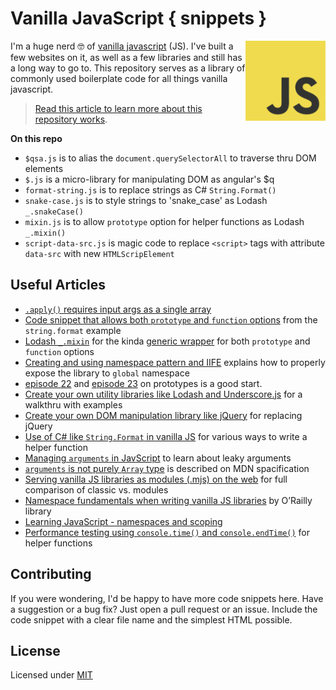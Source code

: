 # Vanilla JavaScript { snippets }

[<img align="right" alt="JavaScript" width="128rem" src="https://raw.githubusercontent.com/github/explore/80688e429a7d4ef2fca1e82350fe8e3517d3494d/topics/javascript/javascript.png"  />][all-things-js]

I'm a huge nerd :nerd_face: of [vanilla javascript][all-things-js] (JS). I've built a few websites on it, as well as a few libraries and still has a long way to go to. This repository serves as a library of commonly used boilerplate code for all things vanilla javascript.

> [Read this article to learn more about this repository works](https://kosalanuwan.github.io/bliki/coding/vanilla-js-snippets/).

**On this repo**

- `$qsa.js` is to alias the `document.querySelectorAll` to traverse thru DOM elements
- `$.js` is a micro-library for manipulating DOM as angular's $q
- `format-string.js` is to replace strings as C# `String.Format()`
- `snake-case.js` is to style strings to 'snake_case' as Lodash `_.snakeCase()`
- `mixin.js` is to allow `prototype` option for helper functions as Lodash `_.mixin()`
- `script-data-src.js` is magic code to replace `<script>` tags with attribute `data-src` with new `HTMLScripElement`

## Useful Articles

- [`.apply()` requires input args as a single array](https://developer.mozilla.org/en-US/docs/Web/JavaScript/Reference/Global_Objects/Function/apply#Description)
- [Code snippet that allows both `prototype` and `function` options](https://code-examples.net/en/q/26ad93) from the `string.format` example
- [Lodash `_.mixin`](https://lodash.com/docs/4.17.15#mixin) for the kinda [generic wrapper](https://github.com/lodash/lodash/blob/4.17/lodash.js#L15730) for both `prototype` and `function` options
- [Creating and using namespace pattern and IIFE](https://www.dotnetforall.com/namespace-scoping-javascript/) explains how to properly expose the library to `global` namespace
- [episode 22](https://www.youtube.com/watch?v=MVMsqBfUBNU) and [episode 23](https://www.youtube.com/watch?v=PXPO-lC-Y9s) on prototypes is a good start.
- [Create your own utility libraries like Lodash and Underscore.js](https://gomakethings.com/creating-your-own-vanilla-js-helper-library-like-lodash-and-underscore.js/) for a walkthru with examples
- [Create your own DOM manipulation library like jQuery](https://gomakethings.com/how-to-create-your-own-vanilla-js-dom-manipulation-library-like-jquery/) for replacing jQuery
- [Use of C# like `String.Format` in vanilla JS](https://code-examples.net/en/q/26ad93) for various ways to write a helper function
- [Managing `arguments` in JavScript](https://github.com/petkaantonov/bluebird/wiki/Optimization-killers#3-managing-arguments) to learn about leaky arguments
- [`arguments` is not purely `Array` type](https://developer.mozilla.org/en-US/docs/Web/JavaScript/Reference/Functions/arguments#Description) is described on MDN spacification
- [Serving vanilla JS libraries as modules (.mjs) on the web](https://v8.dev/features/modules#mjs) for full comparison of classic vs. modules
- [Namespace fundamentals when writing vanilla JS libraries](https://www.oreilly.com/library/view/learning-javascript-design/9781449334840/ch13s15.html) by O’Railly library
- [Learning JavaScript - namespaces and scoping](https://www.dotnetforall.com/namespace-scoping-javascript/)
- [Performance testing using `console.time()` and `console.endTime()`](https://gomakethings.com/how-to-test-vanilla-js-performance/) for helper functions

## Contributing

If you were wondering, I'd be happy to have more code snippets here. Have a suggestion or a bug fix? Just open a pull request or an issue. Include the code snippet with a clear file name and the simplest HTML possible.

## License

Licensed under [MIT](LICENSE)

[all-things-js]: https://github.com/topics/javascript?l=javascript